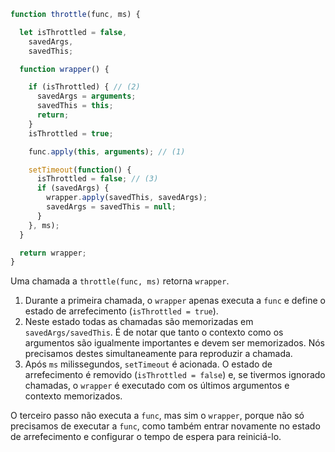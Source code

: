 ```js demo
function throttle(func, ms) {

  let isThrottled = false,
    savedArgs,
    savedThis;

  function wrapper() {

    if (isThrottled) { // (2)
      savedArgs = arguments;
      savedThis = this;
      return;
    }
    isThrottled = true;

    func.apply(this, arguments); // (1)

    setTimeout(function() {
      isThrottled = false; // (3)
      if (savedArgs) {
        wrapper.apply(savedThis, savedArgs);
        savedArgs = savedThis = null;
      }
    }, ms);
  }

  return wrapper;
}
```

Uma chamada a `throttle(func, ms)` retorna `wrapper`.

1. Durante a primeira chamada, o `wrapper` apenas executa a `func` e define o estado de arrefecimento (`isThrottled = true`).
2. Neste estado todas as chamadas são memorizadas em `savedArgs/savedThis`. É de notar que tanto o contexto como os argumentos são igualmente importantes e devem ser memorizados. Nós precisamos destes simultaneamente para reproduzir a chamada.
3. Após `ms` milissegundos, `setTimeout` é acionada. O estado de arrefecimento é removido (`isThrottled = false`) e, se tivermos ignorado chamadas, o `wrapper` é executado com os últimos argumentos e contexto memorizados.

O terceiro passo não executa a `func`, mas sim o `wrapper`, porque não só precisamos de executar a `func`, como também entrar novamente no estado de arrefecimento e configurar o tempo de espera para reiniciá-lo.
